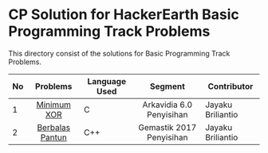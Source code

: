 # CP Solution for HackerEarth Basic Programming Track Problems

This directory consist of the solutions for Basic Programming Track Problems.

|**No**|   **Problems**   | **Language Used** | **Segment** | **Contributor** |
| ---- |:----------------:| ----------------- |:-----------:| --------------- |
| 1 | [Minimum XOR](./minimum_xor.c) | C | Arkavidia 6.0 Penyisihan | Jayaku Briliantio |
| 2 | [Berbalas Pantun](./berbalas_pantun.cpp) | C++ | Gemastik 2017 Penyisihan | Jayaku Briliantio |
